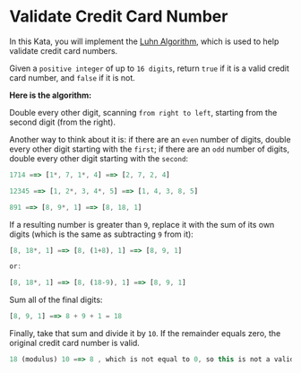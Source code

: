 # **Validate Credit Card Number**

In this Kata, you will implement the [Luhn Algorithm](https://en.wikipedia.org/wiki/Luhn_algorithm), which is used to help validate credit card numbers.

Given a `positive integer` of up to `16 digits`, return `true` if it is a valid credit card number, and `false` if it is not.

**Here is the algorithm:**

Double every other digit, scanning `from right to left`, starting from the second digit (from the right).

Another way to think about it is: if there are an `even` number of digits, double every other digit starting with the `first`; if there are an `odd` number of digits, double every other digit starting with the `second`:

```javascript
1714 ==> [1*, 7, 1*, 4] ==> [2, 7, 2, 4]

12345 ==> [1, 2*, 3, 4*, 5] ==> [1, 4, 3, 8, 5]

891 ==> [8, 9*, 1] ==> [8, 18, 1]
```

If a resulting number is greater than `9`, replace it with the sum of its own digits (which is the same as subtracting `9` from it):

```javascript
[8, 18*, 1] ==> [8, (1+8), 1] ==> [8, 9, 1]

or:

[8, 18*, 1] ==> [8, (18-9), 1] ==> [8, 9, 1]
```

Sum all of the final digits:

```javascript
[8, 9, 1] ==> 8 + 9 + 1 = 18
```

Finally, take that sum and divide it by `10`. If the remainder equals zero, the original credit card number is valid.

```javascript
18 (modulus) 10 ==> 8 , which is not equal to 0, so this is not a valid credit card number
```
